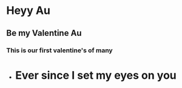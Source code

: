 # Heyy Au 

## Be my Valentine Au
### This is our first valentine's of many 

- # Ever since I set my eyes on you 
